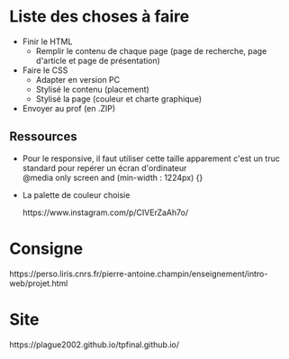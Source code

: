 <h1>Liste des choses à faire</h1>
<ul>
  <li>Finir le HTML
    <ul>
      <li>Remplir le contenu de chaque page (page de recherche, page d'article et page de présentation)</li>
    </ul>
  </li>
  <li>Faire le CSS
    <ul>
      <li>Adapter en version PC</li>
      <li>Stylisé le contenu (placement)</li>
      <li>Stylisé la page (couleur et charte graphique)</li>
    </ul>
  </li>
  <li>Envoyer au prof (en .ZIP)</li>
</ul>
<h2>Ressources</h2>
<ul>
  <li><p>Pour le responsive, il faut utiliser cette taille apparement c'est un truc standard pour repérer un écran d'ordinateur<br/>
    @media only screen and (min-width : 1224px) {}</p></li>
  <li><p>La palette de couleur choisie</p>
    https://www.instagram.com/p/CIVErZaAh7o/</li>
</ul>
<h1>Consigne</h1>
https://perso.liris.cnrs.fr/pierre-antoine.champin/enseignement/intro-web/projet.html
<h1>Site</h1>
https://plague2002.github.io/tpfinal.github.io/
